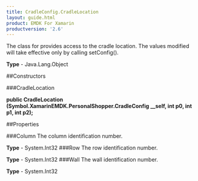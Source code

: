 ```yaml
---
title: CradleConfig.CradleLocation
layout: guide.html
product: EMDK For Xamarin 
productversion: '2.6' 
---
```

The class for provides access to the cradle location. The values modified will take effective only by calling setConfig().

**Type** - Java.Lang.Object

##Constructors

###CradleLocation

**public CradleLocation (Symbol.XamarinEMDK.PersonalShopper.CradleConfig __self, int p0, int p1, int p2);**


        

##Properties

###Column
The column identification number.

**Type** - System.Int32
###Row
The row identification number.

**Type** - System.Int32
###Wall
The wall identification number.

**Type** - System.Int32
